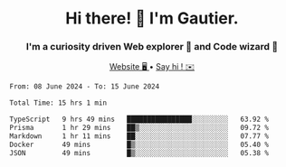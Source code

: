 <h1 align="center">Hi there! 👋 I'm Gautier.</h1>
<h3 align="center">I'm a curiosity driven Web explorer 🚀 and Code wizard 🧙</h3>

<p align="center">
  <a href="https://xisabla.github.io/">Website 🖥️ </a> •
  <a href="mailto:xisabla.dev@gmail.com">Say hi ! ✉️</a>
</p>

<!--START_SECTION:waka-->

```txt
From: 08 June 2024 - To: 15 June 2024

Total Time: 15 hrs 1 min

TypeScript   9 hrs 49 mins   ████████████████░░░░░░░░░   63.92 %
Prisma       1 hr 29 mins    ██▒░░░░░░░░░░░░░░░░░░░░░░   09.72 %
Markdown     1 hr 11 mins    ██░░░░░░░░░░░░░░░░░░░░░░░   07.77 %
Docker       49 mins         █▒░░░░░░░░░░░░░░░░░░░░░░░   05.40 %
JSON         49 mins         █▒░░░░░░░░░░░░░░░░░░░░░░░   05.38 %
```

<!--END_SECTION:waka-->
